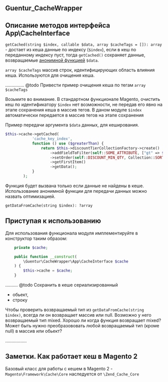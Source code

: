## Guentur_CacheWrapper

## Описание методов интерфейса App\CacheInterface
`getCached(string $index, callable $data, array $cacheTags = []): array` - достает из кеша данные по индексу (`$index`), если в кеш по переданному индексу пуст,
тогда `getCached()` сохраняет данные, возвращаемые [анонимной функцией](https://www.php.net/manual/ru/functions.anonymous.php) `$data`.

`array $cacheTags` массив строк, идентифицирующих область влияния кеша. Используются для очищения кеша.

............... @todo Привести пример очищения кеша по тегам `array $cacheTags`

Возьмите во внимание. В стандартном функционале Magento, очистить кеш по идентификатору `$index` нет возможности,
не передав его явно на этапе сохранения кеша в массив тегов.
В даном модуле `$index` автоматически передается в массив тегов на этапе сохранения

Пример передачи аргумента `$data` данных, для кеширования.
```php
$this->cache->getCached(
            'cache_key_index',
            function () use ($greaterThan) {
                return $this->discountTierCollectionFactory->create()
                    ->addFieldToFilter(self::SOME_ATTRIBUTE, ["gt" => $greaterThan])
                    ->setOrder(self::DISCOUNT_MIN_QTY, Collection::SORT_ORDER_ASC)
                    ->getFirstItem()
                    ->getData();
            }
        );
```
Функция будет вызвана только если данные не найдены в кеше. Использование анонимной функции для передачи данных можно назвать оптимизацией.

`getDataFromCache(string $index): ?array`

## Приступая к использованию
Для использования функционала модуля имплементируйте в конструктор таким образом:
```php
    private $cache;

    public function __construct(
        \Guentur\CacheWrapper\App\CacheInterface $cache
    ) {
        $this->cache = $cache;
    }
```

.......... @todo Сохранить в кеше сериализированный
- обьект,
- строку

Чтобы проверить возвращаемый тип из `getDataFromCache(string $index)`,
всегда ли он возвращает массив или null. Возможно у него возвращаемый тип mixed. Хорошо ли когда функция возвращает mixed? Может быть нужно преобразововать любой возвращаемый тип (кроме null) в массив или обьект?

.................

## Заметки. Как работает кеш в Magento 2
Базовый класс для работы с кешем в Magento 2 - `Magento\Framework\Cache\Core` наследуется от  `\Zend_Cache_Core`
